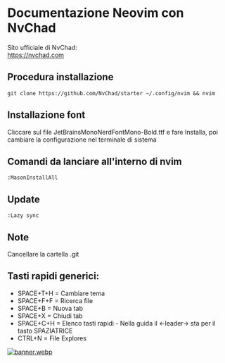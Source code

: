 # Documentazione Neovim con NvChad
Sito ufficiale di NvChad:  
https://nvchad.com

## Procedura installazione
```
git clone https://github.com/NvChad/starter ~/.config/nvim && nvim
```

## Installazione font
Cliccare sul file JetBrainsMonoNerdFontMono-Bold.ttf e fare Installa, poi cambiare la configurazione
nel terminale di sistema

## Comandi da lanciare all'interno di nvim
```
:MasonInstallAll
```

## Update
```
:Lazy sync
```

## Note
Cancellare la cartella .git

## Tasti rapidi generici:

- SPACE+T+H = Cambiare tema
- SPACE+F+F = Ricerca file
- SPACE+B = Nuova tab
- SPACE+X = Chiudi tab
- SPACE+C+H = Elenco tasti rapidi - Nella guida il <-leader-> sta per il tasto SPAZIATRICE
- CTRL+N = File Explores

[![banner.webp](https://i.postimg.cc/tJR88Byp/banner.webp)](https://postimg.cc/7GcB2MfW)
